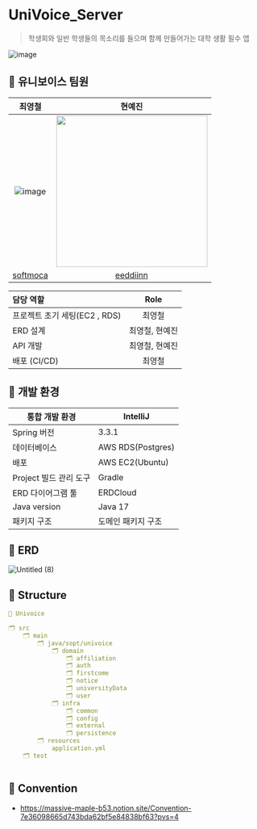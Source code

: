 # UniVoice_Server
> 학생회와 일반 학생들의 목소리를 들으며 함께 만들어가는 대학 생활 필수 앱

![image](https://github.com/Team-UniVoice/UniVoice_Server/assets/137388764/7b8e3956-5059-4f6b-8db3-442341558f02)



## 🏫 유니보이스 팀원
|                             최영철                         |                                                                현예진                                                                 |
| :----------------------------------------------------------: |:----------------------------------------------------------------------------------------------------------------------------------:|
| ![image](https://github.com/Team-UniVoice/UniVoice_Server/assets/137388764/d0d09b19-3948-4559-911a-902e54d0ff82) | <img src="https://github.com/SOPT-33RD-APP-NAVERPAY/NaverPay-Server/assets/80024278/f38b7a70-1bf3-48b6-ad8a-05a1deb165be" width="300"/> |
|              [softmoca](https://github.com/softmoca)               |                                             [eeddiinn](https://github.com/eeddiinn)


| 담당 역할              |   Role   |
|:-------------------|:--------:|
| 프로젝트 초기 세팅(EC2 , RDS)       |   최영철   |
| ERD 설계              |   최영철, 현예진    |
| API 개발              |   최영철, 현예진    |
| 배포 (CI/CD)                |   최영철   |

## 🏫 개발 환경

| 통합 개발 환경 | IntelliJ |
| --- | --- |
| Spring 버전 | 3.3.1 |
| 데이터베이스 | AWS RDS(Postgres) |
| 배포 | AWS EC2(Ubuntu) |
| Project 빌드 관리 도구 | Gradle |
| ERD 다이어그램 툴 | ERDCloud |
| Java version | Java 17 |
| 패키지 구조 | 도메인 패키지 구조 |

## 🏫 ERD
![Untitled (8)](https://github.com/Team-UniVoice/UniVoice_Server/assets/137388764/4f717348-404e-4a94-9da4-121f2166bf17)


## 🏫 Structure

```yaml
📂 Univoice

🗂 src
    🗂 main
        🗂 java/sopt/univoice
            🗂 domain
                🗂 affiliation
                🗂 auth
                🗂 firstcome
                🗂 notice
                🗂 universityData
                🗂 user
            🗂 infra
                🗂 common
                🗂 config
                🗂 external
                🗂 persistence
        🗂 resources
            application.yml
    🗂 test 
    
```


## 🏫 Convention
- https://massive-maple-b53.notion.site/Convention-7e36098665d743bda62bf5e84838bf63?pvs=4
